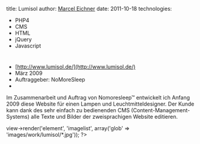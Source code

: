 title: Lumisol
author: [Marcel Eichner](love@ephigenia.de)
date: 2011-10-18
technologies:
  - PHP4
  - CMS
  - HTML
  - jQuery
  - Javascript

# <?= $pageTitle; ?>

* [http://www.lumisol.de/](http://www.lumisol.de/)
* März 2009
* Auftraggeber: NoMoreSleep
* <?= implode(', ', $technologies); ?>  

Im Zusammenarbeit und Auftrag von Nomoresleep™ entwickelt ich Anfang 2009 diese Website für einen Lampen und Leuchtmitteldesigner. Der Kunde kann dank des sehr einfach zu bedienenden CMS (Content-Management-Systems) alle Texte und Bilder der zweisprachigen Website editieren.

<?= $this->view->render('element', 'imagelist', array('glob' => 'images/work/lumisol/*.jpg')); ?>
